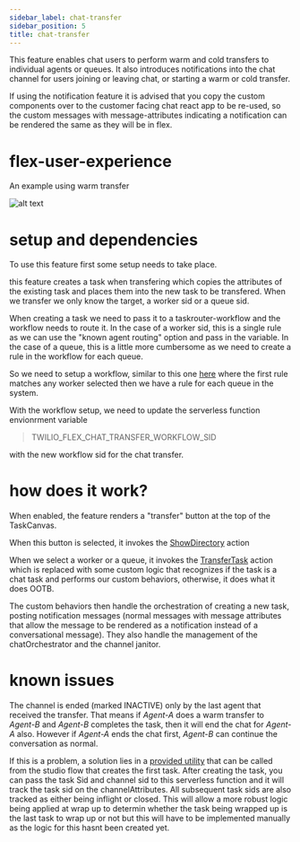 ```yaml
---
sidebar_label: chat-transfer
sidebar_position: 5
title: chat-transfer
---
```


This feature enables chat users to perform warm and cold transfers to individual agents or queues. It also introduces notifications into the chat channel for users joining or leaving chat, or starting a warm or cold transfer.

If using the notification feature it is advised that you copy the custom components over to the customer facing chat react app to be re-used, so the custom messages with message-attributes indicating a notification can be rendered the same as they will be in flex.

# flex-user-experience

An example using warm transfer

![alt text](/img/f1/chat-transfer/flex-user-experience-warm-transfer-full.gif)

# setup and dependencies

To use this feature first some setup needs to take place.

this feature creates a task when transfering which copies the attributes of the existing task and places them into the new task to be transfered. When we transfer we only know the target, a worker sid or a queue sid.

When creating a task we need to pass it to a taskrouter-workflow and the workflow needs to route it. In the case of a worker sid, this is a single rule as we can use the "known agent routing" option and pass in the variable. In the case of a queue, this is a little more cumbersome as we need to create a rule in the workflow for each queue.

So we need to setup a workflow, similar to this one [here](https://github.com/twilio-professional-services/flex-project-template/blob/main/plugin-flex-ts-template-v1/src/feature-library/chat-transfer/example-taskrouter-workflow.json) where the first rule matches any worker selected then we have a rule for each queue in the system.

With the workflow setup, we need to update the serverless function envionrment variable

> TWILIO_FLEX_CHAT_TRANSFER_WORKFLOW_SID

with the new workflow sid for the chat transfer.

# how does it work?

When enabled, the feature renders a "transfer" button at the top of the TaskCanvas.

When this button is selected, it invokes the [ShowDirectory](https://assets.flex.twilio.com/docs/releases/flex-ui/1.31.2/Actions.html#.ShowDirectory) action

When we select a worker or a queue, it invokes the [TransferTask](https://assets.flex.twilio.com/docs/releases/flex-ui/1.31.2/Actions.html#.TransferTask) action which is replaced with some custom logic that recognizes if the task is a chat task and performs our custom behaviors, otherwise, it does what it does OOTB.

The custom behaviors then handle the orchestration of creating a new task, posting notification messages (normal messages with message attributes that allow the message to be rendered as a notification instead of a conversational message). They also handle the management of the chatOrchestrator and the channel janitor.

# known issues

The channel is ended (marked INACTIVE) only by the last agent that received the transfer. That means if _Agent-A_ does a warm transfer to _Agent-B_ and _Agent-B_ completes the task, then it will end the chat for _Agent-A_ also. However if _Agent-A_ ends the chat first, _Agent-B_ can continue the conversation as normal.

If this is a problem, a solution lies in a [provided utility](https://github.com/twilio-professional-services/flex-project-template/blob/main/serverless-functions/src/functions/features/chat-transfer/studio/add-task-to-chat-channel-data.protected.js) that can be called from the studio flow that creates the first task. After creating the task, you can pass the task Sid and channel sid to this serverless function and it will track the task sid on the channelAttributes. All subsequent task sids are also tracked as either being inflight or closed. This will allow a more robust logic being applied at wrap up to determin whether the task being wrapped up is the last task to wrap up or not but this will have to be implemented manually as the logic for this hasnt been created yet.
